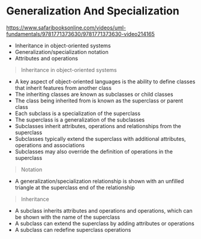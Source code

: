 # Generalization And Specialization

https://www.safaribooksonline.com/videos/uml-fundamentals/9781771373630/9781771373630-video214165

- Inheritance in object-oriented systems
- Generalization/specialization notation
- Attributes and operations

> Inheritance in object-oriented systems

- A key aspect of object-oriented languages is the ability to define classes that inherit features from another class
- The inheriting classes are known as subclasses or child classes
- The class being inherited from is known as the superclass or parent class
- Each subclass is a specialization of the superclass
- The superclass is a generalization of the subclasses
- Subclasses inherit attributes, operations and relationships from the superclass
- Subclasses typically extend the superclass with additional attributes, operations and associations
- Subclasses may also override the definition of operations in the superclass

> Notation

- A generalization/specialization relationship is shown with an unfilled triangle at the superclass end of the relationship

> Inheritance

- A subclass inherits attributes and operations and operations, which can be shown with the name of the superclass
- A subclass can extend the superclass by adding attributes or operations
- A subclass can redefine superclass operations
